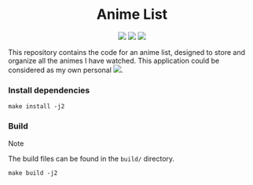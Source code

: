 <center>
<h1>Anime List</h1>

![](https://img.shields.io/badge/go-1.22.3-blue?logo=go)
![](https://img.shields.io/badge/node-22.1.0-green?logo=nodedotjs)
![](https://img.shields.io/badge/astro-4.9.3-orange?logo=astro)
</center>


This repository contains the code for an anime list, designed to store and organize all the animes I have watched. This application could be considered as my own personal [![](https://img.shields.io/badge/MyAnimeList-gray?logo=myanimelist)](https://myanimelist.net).



### Install dependencies

```shell
make install -j2
```

### Build

> [!NOTE]
> The build files can be found in the `build/` directory.

```shell
make build -j2
```

